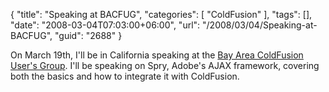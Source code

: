 {
	"title": "Speaking at BACFUG",
	"categories": [
		"ColdFusion"
	],
	"tags": [],
	"date": "2008-03-04T07:03:00+06:00",
	"url": "/2008/03/04/Speaking-at-BACFUG",
	"guid": "2688"
}

On March 19th, I'll be in California speaking at the <a href="http://bacfug.org/">Bay Area ColdFusion User's Group</a>. I'll be speaking on Spry, Adobe's AJAX framework, covering both the basics and how to integrate it with ColdFusion.